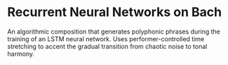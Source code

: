 # Recurrent Neural Networks on Bach

An algorithmic composition that generates polyphonic phrases during the training of an LSTM neural network. Uses performer-controlled time stretching to accent the gradual transition from chaotic noise to tonal harmony.
